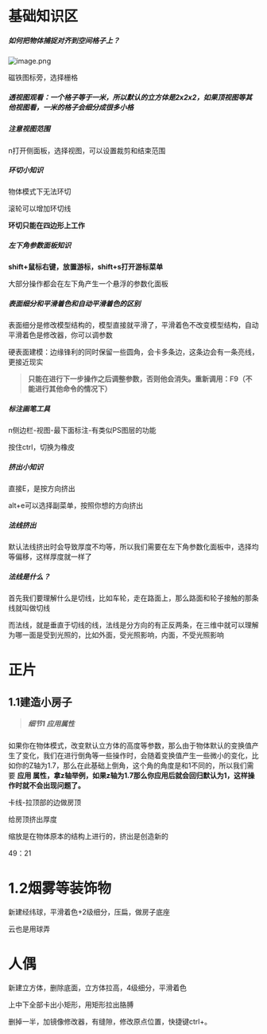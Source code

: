 # 基础知识区

##### **如何把物体捕捉对齐到空间格子上？**

![image.png](https://cdn.jsdelivr.net/gh/ymingZ/note-gen-image-sync@main/2025-05/ed1c4223-f1a7-4359-a699-47065540a1d8.png)

磁铁图标旁，选择栅格

##### **透视图观看：一个格子等于一米，所以默认的立方体是2x2x2，如果顶视图等其他视图看，一米的格子会细分成很多小格**

##### 注意视图范围

n打开侧面板，选择视图，可以设置裁剪和结束范围

##### 环切小知识

物体模式下无法环切

滚轮可以增加环切线

**环切只能在四边形上工作**

##### 左下角参数面板知识

**shift+鼠标右键，放置游标，shift+s打开游标菜单**

大部分操作都会在左下角产生一个悬浮的参数化面板

##### 表面细分和平滑着色和自动平滑着色的区别

表面细分是修改模型结构的，模型直接就平滑了，平滑着色不改变模型结构，自动平滑着色是修改器，你可以调参数

硬表面建模：边缘锋利的同时保留一些圆角，会卡多条边，这条边会有一条亮线，更接近现实

> **只能在进行下一步操作之后调整参数，否则他会消失。重新调用：F9（不能进行其他命令的情况下）**

##### 标注画笔工具

n侧边栏-视图-最下面标注-有类似PS图层的功能

按住ctrl，切换为橡皮

##### 挤出小知识

直接E，是按方向挤出

alt+e可以选择副菜单，按照你想的方向挤出

##### 法线挤出

默认法线挤出时会导致厚度不均等，所以我们需要在左下角参数化面板中，选择均等偏移，这样厚度就一样了

##### 法线是什么？

首先我们要理解什么是切线，比如车轮，走在路面上，那么路面和轮子接触的那条线就叫做切线

而法线，就是垂直于切线的线，法线是分方向的有正反两条，在三维中就可以理解为哪一面是受到光照的，比如外面，受光照影响，内面，不受光照影响

# 正片

## 1.1建造小房子

> ##### 细节1 应用属性

如果你在物体模式，改变默认立方体的高度等参数，那么由于物体默认的变换值产生了变化，我们在进行倒角等一些操作时，会随着变换值产生一些微小的变化，比如你的Z轴为1.7，那么在此基础上倒角，这个角的角度是和1不同的，所以我们需要 **应用 属性，拿z轴举例，如果z轴为1.7那么你应用后就会回归默认为1，这样操作时就不会出现问题了。**

卡线-拉顶部的边做房顶

给房顶挤出厚度

缩放是在物体原本的结构上进行的，挤出是创造新的

49：21

# 1.2烟雾等装饰物

新建经纬球，平滑着色+2级细分，压扁，做房子底座

云也是用球弄



# 人偶

新建立方体，删除底面，立方体拉高，4级细分，平滑着色

上中下全部卡出小矩形，用矩形拉出胳膊

删掉一半，加镜像修改器，有缝隙，修改原点位置，快捷键ctrl+。
